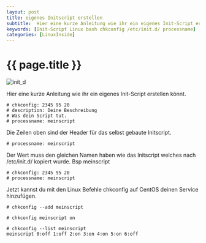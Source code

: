 ```yaml
---
layout: post
title: eigenes Initscript erstellen
subtitle:  Hier eine kurze Anleitung wie ihr ein eigenes Init-Script erstellen könnt.
keywords: [Init-Script Linux bash chkconfig /etc/init.d/ processname]
categories: [LinuxInside]
---
```

# {{ page.title }}

![init_d](../../img/init_d.png)


Hier eine kurze Anleitung wie ihr ein eigenes Init-Script erstellen könnt.          

```
# chkconfig: 2345 95 20
# description: Deine Beschreibung
# Was dein Script tut.
# processname: meinscript
```

Die Zeilen oben sind der Header für das selbst gebaute Initscript.

```
# processname: meinscript
```

Der Wert muss den gleichen Namen haben wie das Initscript welches nach /etc/init.d/ kopiert wurde. Bsp meinscript

```
# chkconfig: 2345 95 20
# processname: meinscript
```

Jetzt kannst du mit den Linux Befehle chkconfig auf CentOS deinen Service hinzufügen.

```
# chkconfig --add meinscript
```

```
# chkconfig meinscript on
```

```
# chkconfig --list meinscript
meinscript 0:off 1:off 2:on 3:on 4:on 5:on 6:off
```
